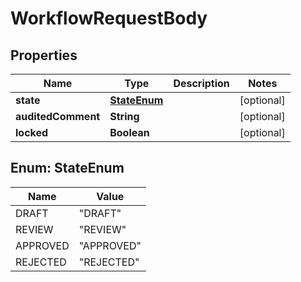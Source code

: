 

# WorkflowRequestBody


## Properties

| Name | Type | Description | Notes |
|------------ | ------------- | ------------- | -------------|
|**state** | [**StateEnum**](#StateEnum) |  |  [optional] |
|**auditedComment** | **String** |  |  [optional] |
|**locked** | **Boolean** |  |  [optional] |



## Enum: StateEnum

| Name | Value |
|---- | -----|
| DRAFT | &quot;DRAFT&quot; |
| REVIEW | &quot;REVIEW&quot; |
| APPROVED | &quot;APPROVED&quot; |
| REJECTED | &quot;REJECTED&quot; |



